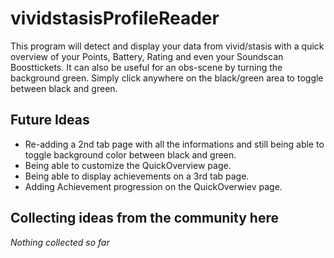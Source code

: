 # vividstasisProfileReader
This program will detect and display your data from vivid/stasis with a quick overview of your Points, Battery, Rating and even your Soundscan Boosttickets.
It can also be useful for an obs-scene by turning the background green.
Simply click anywhere on the black/green area to toggle between black and green.

Future Ideas
------------------------------------
 - Re-adding a 2nd tab page with all the informations and still being able to toggle background color between black and green.
 - Being able to customize the QuickOverview page.
 - Being able to display achievements on a 3rd tab page.
 - Adding Achievement progression on the QuickOverwiev page.

Collecting ideas from the community here
------------------------------------
*Nothing collected so far*
